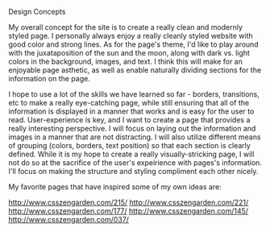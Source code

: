Design Concepts

My overall concept for the site is to create a really clean and modernly styled page. I personally always enjoy a really cleanly styled website with good color and strong lines. As for the page's theme, I'd like to play around with the juxataposition of the sun and the moon, along with dark vs. light colors in the background, images, and text. I think this will make for an enjoyable page asthetic, as well as enable naturally dividing sections for the information on the page. 

I hope to use a lot of the skills we have learned so far - borders, transitions, etc to make a really eye-catching page, while still ensuring that all of the information is displayed in a manner that works and is easy for the user to read. User-experience is key, and I want to create a page that provides a really interesting perspective. I will focus on laying out the information and images in a manner that are not distracting. I will also utilize different means of grouping (colors, borders, text position) so that each section is clearly defined. While it is my hope to create a really visually-stricking page, I will not do so at the sacrifice of the user's expeirience with pages's information. I'll focus on making the structure and styling compliment each other nicely.

My favorite pages that have inspired some of my own ideas are: 

http://www.csszengarden.com/215/
http://www.csszengarden.com/221/
http://www.csszengarden.com/177/
http://www.csszengarden.com/145/
http://www.csszengarden.com/037/